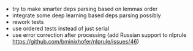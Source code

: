  - try to make smarter deps parsing based on lemmas order
 - integrate some deep learning based deps parsing possibly
 - rework tests
 - use ordered tests instead of just serial
 - use error correction after processing (add Russian support to nlprule https://github.com/bminixhofer/nlprule/issues/46)
